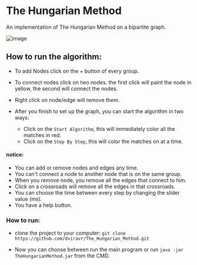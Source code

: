 # The Hungarian Method

An implementation of The Hungarian Method on a bipartite graph.

![image](https://user-images.githubusercontent.com/53183214/120596071-f65fd900-c44b-11eb-8cdf-1e18a0c4049c.png)

## How to run the algorithm:
  
* To add Nodes click on the + button of every group.

* To connect nodes click on two nodes.
  the first click will paint the node in yellow, the second will connect the nodes.
  
* Right click on node/edge will remove them. 

* After you finish to set up the graph, you can start the algorithm in two ways:
  * Click on the `Start Algorithm`, this will immediately color all the matches in red.
  * Click on the `Step By Step`, this will color the matches on at a time.

#### notice:
* You can add or remove nodes and edges any time.
* You can't connect a node to another node that is on the same group. 
* When you remove node, you remove all the edges that connect to him.
* Click on a crossroads will remove all the edges in that crossroads.
* You can choose the time between every step by changing the slider value (ms). 
* You have a help button.

### How to run:

* clone the project to your computer: `git clone https://github.com/dviravr/The_Hungarian_Method.git`

* Now you can choose between run the main program or run `java -jar TheHungarianMethod.jar` from the CMD.
